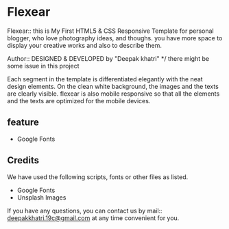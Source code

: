 # Flexear
Flexear:: this is My First HTML5 & CSS Responsive Template for personal blogger, who love photography ideas, and thoughs. you have more space to display your creative works and also to describe them.

Author:: DESIGNED & DEVELOPED by "Deepak khatri" */ there might be some issue in this project

Each segment in the template is differentiated elegantly with the neat design elements. On the clean white background, the images and the texts are clearly visible. flexear is also mobile responsive so that all the elements and the texts are optimized for the mobile devices.

## feature
- Google Fonts

## Credits
We have used the following scripts, fonts or other files as listed.

- Google Fonts
- Unsplash Images

If you have any questions, you can contact us by mail:: deepakkhatri.19c@gmail.com at any time convenient for you.
